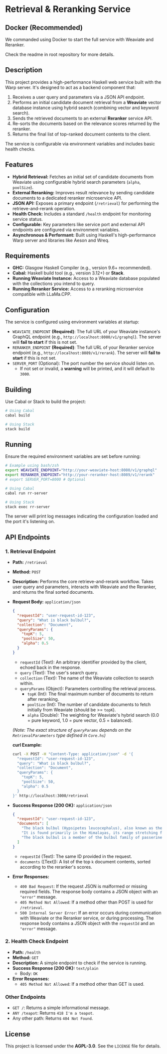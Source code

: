 # Retrieval & Reranking Service


## Docker (Recommended)

We commanded using Docker to start the full service with Weaviate and Reranker.

Check the readme in root repository for more details.


## Description

This project provides a high-performance Haskell web service built with the Warp server. It's designed to act as a backend component that:

1.  Receives a user query and parameters via a JSON API endpoint.
2.  Performs an initial candidate document retrieval from a **Weaviate** vector database instance using hybrid search (combining vector and keyword search).
3.  Sends the retrieved documents to an external **Reranker** service API.
4.  Re-sorts the documents based on the relevance scores returned by the reranker.
5.  Returns the final list of top-ranked document contents to the client.

The service is configurable via environment variables and includes basic health checks.

## Features

* **Hybrid Retrieval:** Fetches an initial set of candidate documents from Weaviate using configurable hybrid search parameters (`alpha`, `poolSize`).
* **External Reranking:** Improves result relevance by sending candidate documents to a dedicated reranker microservice API.
* **JSON API:** Exposes a primary endpoint (`/retrieval`) for performing the retrieve-and-rerank operation.
* **Health Check:** Includes a standard `/health` endpoint for monitoring service status.
* **Configurable:** Key parameters like service port and external API endpoints are configured via environment variables.
* **Asynchronous & Performant:** Built using Haskell's high-performance Warp server and libraries like Aeson and Wreq.

## Requirements
* **GHC:** Glasgow Haskell Compiler (e.g., version 9.6+ recommended).
* **Cabal:** Haskell build tool (e.g., version 3.12+) or **Stack**.
* **Running Weaviate Instance:** Access to a Weaviate database populated with the collections you intend to query.
* **Running Reranker Service:** Access to a reranking microservice compatible with LLaMa.CPP.

## Configuration

The service is configured using environment variables at startup:

* `WEAVIATE_ENDPOINT` **(Required)**: The full URL of your Weaviate instance's GraphQL endpoint (e.g., `http://localhost:8080/v1/graphql`). The server will **fail to start** if this is not set.
* `RERANKER_ENDPOINT` **(Required)**: The full URL of your Reranker service endpoint (e.g., `http://localhost:8089/v1/rerank`). The server will **fail to start** if this is not set.
* `SERVER_PORT` (Optional): The port number the service should listen on.
    * If not set or invalid, a **warning** will be printed, and it will default to `3000`.

## Building

Use Cabal or Stack to build the project:

```bash
# Using Cabal
cabal build

# Using Stack
stack build
```

## Running

Ensure the required environment variables are set before running:

```bash
# Example using bash/zsh
export WEAVIATE_ENDPOINT="http://your-weaviate-host:8080/v1/graphql"
export RERANKER_ENDPOINT="http://your-reranker-host:8089/v1/rerank"
# export SERVER_PORT=8000 # Optional

# Using Cabal
cabal run rr-server

# Using Stack
stack exec rr-server
```

The server will print log messages indicating the configuration loaded and the port it's listening on.

## API Endpoints

### 1. Retrieval Endpoint

* **Path:** `/retrieval`
* **Method:** `POST`
* **Description:** Performs the core retrieve-and-rerank workflow. Takes user query and parameters, interacts with Weaviate and the Reranker, and returns the final sorted documents.
* **Request Body:** `application/json`

    ```json
    {
      "requestId": "user-request-id-123",
      "query": "What is black bulbul?",
      "collection": "Document",
      "queryParams": {
        "topK": 5,
        "poolSize": 50,
        "alpha": 0.5
      }
    }
    ```
    * `requestId` (Text): An arbitrary identifier provided by the client, echoed back in the response.
    * `query` (Text): The user's search query.
    * `collection` (Text): The name of the Weaviate collection to search within.
    * `queryParams` (Object): Parameters controlling the retrieval process.
        * `topK` (Int): The final maximum number of documents to return after reranking.
        * `poolSize` (Int): The number of candidate documents to fetch initially from Weaviate (should be >= `topK`).
        * `alpha` (Double): The weighting for Weaviate's hybrid search (0.0 = pure keyword, 1.0 = pure vector, 0.5 = balanced).

    *(Note: The exact structure of `queryParams` depends on the `RetrievalParameters` type defined in `Core.hs`)*

    **curl Example:**

    ```bash
    curl -X POST -H "Content-Type: application/json" -d '{
      "requestId": "user-request-id-123",
      "query": "What is black bulbul?",
      "collection": "Document",
      "queryParams": {
        "topK": 5,
        "poolSize": 50,
        "alpha": 0.5
      }
    }' http://localhost:3000/retrieval
    ```

* **Success Response (200 OK):** `application/json`

    ```json
    {
      "requestId": "user-request-id-123",
      "documents": [
        "The black bulbul (Hypsipetes leucocephalus), also known as the Himalayan black bulbul...",
        "It is found primarily in the Himalayas, its range stretching from Pakistan eastward...",
        "The black bulbul is a member of the bulbul family of passerine birds."
      ]
    }
    ```
    * `requestId` (Text): The same ID provided in the request.
    * `documents` ([Text]): A list of the top `k` document contents, sorted according to the reranker's scores.

* **Error Responses:**
    * `400 Bad Request`: If the request JSON is malformed or missing required fields. The response body contains a JSON object with an `"error"` message.
    * `405 Method Not Allowed`: If a method other than POST is used for `/retrieval`.
    * `500 Internal Server Error`: If an error occurs during communication with Weaviate or the Reranker service, or during processing. The response body contains a JSON object with the `requestId` and an `"error"` message.

### 2. Health Check Endpoint

* **Path:** `/health`
* **Method:** `GET`
* **Description:** A simple endpoint to check if the service is running.
* **Success Response (200 OK):** `text/plain`
    * Body: `OK`
* **Error Responses:**
    * `405 Method Not Allowed`: If a method other than GET is used.

### Other Endpoints

* `GET /`: Returns a simple informational message.
* `ANY /teapot`: Returns `418 I'm a teapot`.
* Any other path: Returns `404 Not Found`.

## License

This project is licensed under the **AGPL-3.0**. See the `LICENSE` file for details.
